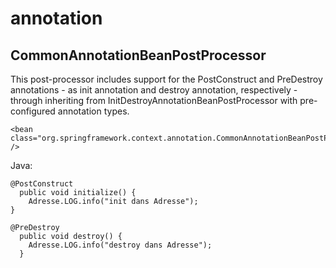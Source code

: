 # annotation

## CommonAnnotationBeanPostProcessor
This post-processor includes support for the PostConstruct and PreDestroy annotations - as init annotation and destroy annotation, respectively - through inheriting from InitDestroyAnnotationBeanPostProcessor with pre-configured annotation types.

    <bean class="org.springframework.context.annotation.CommonAnnotationBeanPostProcessor" />


Java:

    @PostConstruct
	  public void initialize() {
        Adresse.LOG.info("init dans Adresse");
    }
	
    @PreDestroy
	  public void destroy() {
        Adresse.LOG.info("destroy dans Adresse");
	  }

